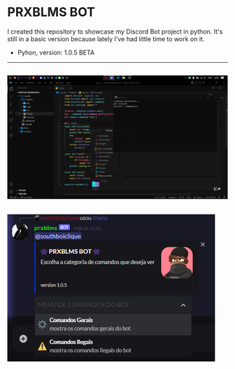 # PRXBLMS BOT
I created this repository to showcase my Discord Bot project in python. It's still in a basic version because lately I've had little time to work on it.
- Pyhon, version: 1.0.5 BETA
---
![Image 1](imagem_2022-12-31_124009252.png)
---
![Image 1](imagem_2022-12-31_124139317.png)
---
